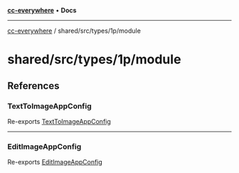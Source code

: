 [**cc-everywhere**](../../../../../index.md) • **Docs**

***

[cc-everywhere](../../../../../index.md) / shared/src/types/1p/module

# shared/src/types/1p/module

## References

### TextToImageAppConfig

Re-exports [TextToImageAppConfig](AppConfig.types/interfaces/TextToImageAppConfig.md)

***

### EditImageAppConfig

Re-exports [EditImageAppConfig](AppConfig.types/interfaces/EditImageAppConfig.md)
